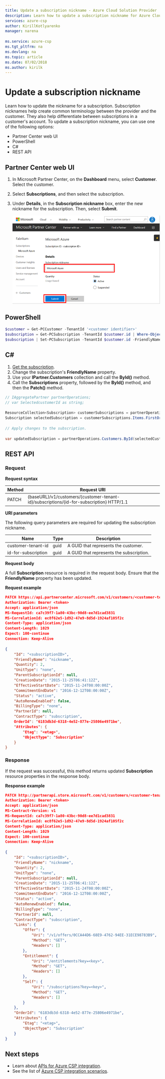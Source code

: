 ```yaml
---
title: Update a subscription nickname - Azure Cloud Solution Provider | Microsoft Docs
description: Learn how to update a subscription nickname for Azure Cloud Solution Provider (Azure CSP) integration.
services: azure-csp
author: KirillKotlyarenko
manager: narena

ms.service: azure-csp
ms.tgt_pltfrm: na
ms.devlang: na
ms.topic: article
ms.date: 07/02/2018
ms.author: kirilk
---
```


# Update a subscription nickname

Learn how to update the nickname for a subscription. Subscription nicknames help create common terminology between the provider and the customer. They also help differentiate between subscriptions in a customer's account. To update a subscription nickname, you can use one of the following options:

- Partner Center web UI
- PowerShell
- C#
- REST API


## Partner Center web UI

1. In Microsoft Partner Center, on the **Dashboard** menu, select **Customer**. Select the customer. 
2. Select **Subscriptions**, and then select the subscription.
3. Under **Details**, in the **Subscription nickname** box, enter the new nickname for the subscription. Then, select **Submit**.

    ![Rename the subscription, then click Submit](media/update-subscription-nickname.png)

## PowerShell

```powershell
$customer = Get-PCCustomer -TenantId '<customer identifier>'
$subscription = Get-PCSubscription -TenantId $customer.id | Where-Object {$_.FriendlyName -eq 'old friendly name'}
$subscription | Set-PCSubscription -TenantId $customer.id -FriendlyName '<friendly name>'
```

## C#

1. [Get the subscription](get-subscriptions-by-id.md).
2. Change the subscription's **FriendlyName** property.
3. Use your **IPartner.Customers** collection and call the **ById()** method.
4. Call the **Subscriptions** property, followed by the **ById()** method, and then the **Patch()** method.

```csharp
// IAggregatePartner partnerOperations;
// var SelectedcustomerId as string;

ResourceCollection<Subscription> customerSubscriptions = partnerOperations.Customers.ById(selectedCustomerId).Subscriptions.Get();
Subscription selectedSubscription = customerSubscriptions.Items.FirstOrDefault(sub => sub.Status == SubscriptionStatus.Active);

// Apply changes to the subscription.

var updatedSubscription = partnerOperations.Customers.ById(selectedCustomerId).Subscriptions.ById(selectedSubscription.Id).Patch(selectedSubscription);
```

## REST API

### Request

**Request syntax**

|Method|Request URI|
|---|---|
|PATCH|{baseURL}/v1/customers/{customer-tenant-id}/subscriptions/{id-for-subscription} HTTP/1.1|

**URI parameters**

The following query parameters are required for updating the subscription nickname.

|Name|Type|Description|
|---|---|---|
|customer-tenant-id|guid|A GUID that represents the customer.|
|id-for-subscription|guid|A GUID that represents the subscription.|

**Request body**

A full **Subscription** resource is required in the request body. Ensure that the **FriendlyName** property has been updated.

**Request example**

```json
PATCH https://api.partnercenter.microsoft.com/v1/customers/<customer-tenant-id>/subscriptions/<subscriptionID> HTTP/1.1
Authorization: Bearer <token>
Accept: application/json
MS-RequestId: ca7c39f7-1a80-43bc-90d8-ee7d1cad3831
MS-CorrelationId: ec8f62e5-1d92-47e9-8d5d-1924af105f2c
Content-Type: application/json
Content-Length: 1029
Expect: 100-continue
Connection: Keep-Alive

{
    "Id": "<subscriptionID>",
    "FriendlyName": "nickname",
    "Quantity": 2,
    "UnitType": "none",
    "ParentSubscriptionId": null,
    "CreationDate": "2015-11-25T06:41:12Z",
    "EffectiveStartDate": "2015-11-24T08:00:00Z",
    "CommitmentEndDate": "2016-12-12T08:00:00Z",
    "Status": "active",
    "AutoRenewEnabled": false,
    "BillingType": "none",
    "PartnerId": null,
    "ContractType": "subscription",
    OrderId": "6183db3d-6318-4e52-877e-25806e4971be",
    "Attributes": {
        "Etag": "<etag>",
        "ObjectType": "Subscription"
    }
}
```


### Response

If the request was successful, this method returns updated **Subscription** resource properties in the response body.

**Response example**

```json
PATCH http://partnerapi.store.microsoft.com/v1/customers/<customer-tenant-id>/subscriptions/<subscriptionID> HTTP/1.1
Authorization: Bearer <token>
Accept: application/json
MS-Contract-Version: v1
MS-RequestId: ca7c39f7-1a80-43bc-90d8-ee7d1cad3831
MS-CorrelationId: ec8f62e5-1d92-47e9-8d5d-1924af105f2c
Content-Type: application/json
Content-Length: 1029
Expect: 100-continue
Connection: Keep-Alive

{
    "Id": "<subscriptionID>",
    "FriendlyName": "nickname",
    "Quantity": 2,
    "UnitType": "none",
    "ParentSubscriptionId": null,
    "CreationDate": "2015-11-25T06:41:12Z",
    "EffectiveStartDate": "2015-11-24T08:00:00Z",
    "CommitmentEndDate": "2016-12-12T08:00:00Z",
    "Status": "active",
    "AutoRenewEnabled": false,
    "BillingType": "none",
    "PartnerId": null,
    "ContractType": "subscription",
    "Links": {
        "Offer": {
            "Uri": "/v1/offers/0CCA44D6-68E9-4762-94EE-31ECE98783B9",
            "Method": "GET",
            "Headers": []
        },
        "Entitlement": {
            "Uri": "/entitlements?key=<key>",
            "Method": "GET",
            "Headers": []
        },
        "Self": {
            "Uri": "/subscriptions?key=<key>",
            "Method": "GET",
            "Headers": []
        }
    },
    "OrderId": "6183db3d-6318-4e52-877e-25806e4971be",
    "Attributes": {
        "Etag": "<etag>",
        "ObjectType": "Subscription"
    }
}
```

## Next steps

- Learn about [APIs for Azure CSP integration](../available-apis-overview.md).
- See the list of [Azure CSP integration scenarios](../integration-scenarios-list.md).
